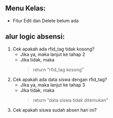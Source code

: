 <!-- hal yang belum dilakukan -->

## Menu Kelas:

- Fitur Edit dan Delete belum ada


## alur logic absensi:
1. Cek apakah ada rfid_tag tidak kosong? 
    - Jika ya, maka lanjut ke tahap 2
    - Jika tidak, maka
        > return "rfid_tag kosong"
2. Cek apakah ada data siswa dengan rfid_tag?
    - Jika ya, maka lanjut ke tahap 3
    - Jika tidak, maka
        > return "data siswa tidak ditemukan"
3. Cek apakah siswa sudah absen hari ini?